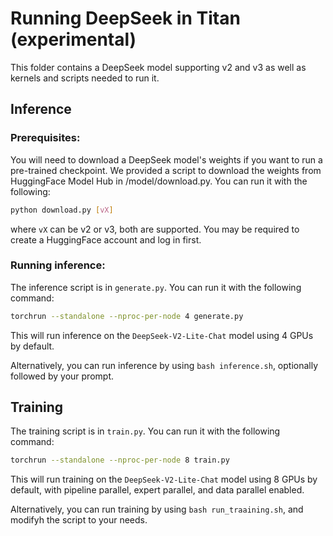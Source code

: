 # Running DeepSeek in Titan  (experimental)

This folder contains a DeepSeek model supporting v2 and v3 as well as kernels
and scripts needed to run it.

## Inference

### Prerequisites:

You will need to download a DeepSeek model's weights if you want to run a
pre-trained checkpoint.  We provided a script to download the weights from
HuggingFace Model Hub in /model/download.py.
You can run it with the following:
```bash
python download.py [vX]
```
where `vX` can be v2 or v3, both are supported. You may be required to create a
HuggingFace account and log in first.

### Running inference:

The inference script is in `generate.py`. You can run it with the following
command:
```bash
torchrun --standalone --nproc-per-node 4 generate.py
```

This will run inference on the `DeepSeek-V2-Lite-Chat` model using 4 GPUs by
default.

Alternatively, you can run inference by using `bash inference.sh`, optionally
followed by your prompt.

## Training

The training script is in `train.py`. You can run it with the following command:
```bash
torchrun --standalone --nproc-per-node 8 train.py
```

This will run training on the `DeepSeek-V2-Lite-Chat` model using 8 GPUs by
default, with pipeline parallel, expert parallel, and data parallel enabled.

Alternatively, you can run training by using `bash run_traaining.sh`, and modifyh the script to your needs.
